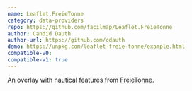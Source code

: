 ```yaml
---
name: Leaflet.FreieTonne
category: data-providers
repo: https://github.com/facilmap/Leaflet.FreieTonne
author: Candid Dauth
author-url: https://github.com/cdauth
demo: https://unpkg.com/leaflet-freie-tonne/example.html
compatible-v0:
compatible-v1: true
---
```


An overlay with nautical features from <a href="https://www.freietonne.de/">FreieTonne</a>.
